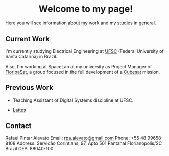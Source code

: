 # <center>Welcome to my page!</center>

Here you will see information about my work and my studies in general.

## Current Work

I'm currently studying Electrical Engineering at [UFSC](http://ufsc.br/) (Federal University of Santa Catarina) in Brazil.

Also, I'm working at SpaceLab at my university as Project Manager of [FloripaSat](http://floripasat.ufsc.br/), a group focused in the full development of a [Cubesat](https://en.wikipedia.org/wiki/CubeSat) mission.

## Previous Work

- Teaching Assistant of Digital Systems discipline at UFSC.

- [Lattes](http://lattes.cnpq.br/3301716740983981)



## Contact

Rafael Pintar Alevato
Email: rpa.alevato@gmail.com
Phone: +55 48 99658-8108
Address:
Servidão Corintians, 97, Apto 501
Pantanal
Florianópolis/SC
Brazil
CEP: 88040-100
